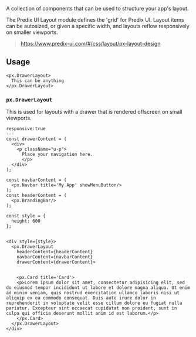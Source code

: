 A collection of components that can be used to structure your app's layout.

The Predix UI Layout module defines the 'grid' for Predix UI. Layout items can be autosized, or given a specific width, and layouts reflow responsively on smaller viewports.

> https://www.predix-ui.com/#/css/layout/px-layout-design

## Usage

```code
<px.DrawerLayout>
  This can be anything
</px.DrawerLayout>
```

### `px.DrawerLayout`
This is used for layouts with a drawer that is rendered offscreen on small viewports.

```react
responsive:true
---
const drawerContent = (
  <div>
    <p className="u-p">
      Place your navigation here.
      </p>
  </div>
);

const navbarContent = (
  <px.Navbar title='My App' showMenuButton/>
);
const headerContent = (
  <px.BrandingBar/>
);

const style = {
  height: 600
};


<div style={style}>
  <px.DrawerLayout
    headerContent={headerContent}
    navbarContent={navbarContent}
    drawerContent={drawerContent}>


    <px.Card title='Card'>
    <p>Lorem ipsum dolor sit amet, consectetur adipisicing elit, sed do eiusmod tempor incididunt ut labore et dolore magna aliqua. Ut enim ad minim veniam, quis nostrud exercitation ullamco laboris nisi ut aliquip ex ea commodo consequat. Duis aute irure dolor in reprehenderit in voluptate velit esse cillum dolore eu fugiat nulla pariatur. Excepteur sint occaecat cupidatat non proident, sunt in culpa qui officia deserunt mollit anim id est laborum.</p>
    </px.Card>
  </px.DrawerLayout>
</div>
```
